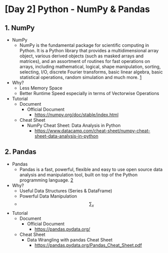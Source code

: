 # [Day 2] Python - NumPy & Pandas

## 1. NumPy

- NumPy
  - NumPy is the fundamental package for scientific computing in Python. It is a Python library that provides a multidimensional array object, various derived objects (such as masked arrays and matrices), and an assortment of routines for fast operations on arrays, including mathematical, logical, shape manipulation, sorting, selecting, I/O, discrete Fourier transforms, basic linear algebra, basic statistical operations, random simulation and much more. [1]
- Why?
  - Less Memory Space
  - Better Runtime Speed especially in terms of Vectorwise Operations
- Tutorial
  - Document
    - Official Document
      - https://numpy.org/doc/stable/index.html
  - Cheat Sheet
    - NumPy Cheat Sheet: Data Analysis in Python
      - https://www.datacamp.com/cheat-sheet/numpy-cheat-sheet-data-analysis-in-python

## 2. Pandas

- Pandas
  - Pandas is a fast, powerful, flexible and easy to use open source data analysis and manipulation tool, built on top of the Python programming language. [2]
- Why?
  - Useful Data Structures (Series & DataFrame)
  - Powerful Data Manipulation
  - $$\sum_x$$
- Tutorial
  - Document
    - Official Document
      - https://pandas.pydata.org/
  - Cheat Sheet
    - Data Wrangling with pandas Cheat Sheet
      - https://pandas.pydata.org/Pandas_Cheat_Sheet.pdf

<!-- Reference -->

[1]: https://numpy.org/doc/stable/user/whatisnumpy.html
[2]: https://pandas.pydata.org/
